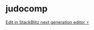 # judocomp

[Edit in StackBlitz next generation editor ⚡️](https://stackblitz.com/~/github.com/ATM-P2C/judocomp)
